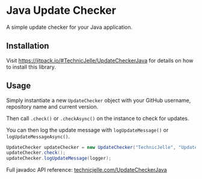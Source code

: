 # Java Update Checker
A simple update checker for your Java application.

## Installation
Visit https://jitpack.io/#TechnicJelle/UpdateCheckerJava for details on how to install this library.

## Usage
Simply instantiate a new `UpdateChecker` object with your GitHub username, repository name and current version.

Then call `.check()` or `.checkAsync()` on the instance to check for updates.

You can then log the update message with `logUpdateMessage()` or `logUpdateMessageAsync()`.

```java
UpdateChecker updateChecker = new UpdateChecker("TechnicJelle", "UpdateCheckerJava", "2.0");
updateChecker.check();
updateChecker.logUpdateMessage(logger);
```

Full javadoc API reference: [technicjelle.com/UpdateCheckerJava](https://technicjelle.com/UpdateCheckerJava/com/technicjelle/UpdateChecker.html)
